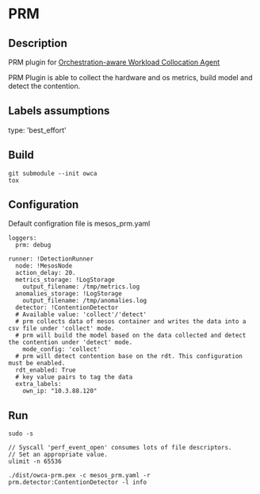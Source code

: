 # PRM

## Description
PRM plugin for [Orchestration-aware Workload Collocation Agent](https://github.com/intel/owca)

PRM Plugin is able to collect the hardware and os metrics, build model and detect the contention.

## Labels assumptions
type: 'best_effort'

## Build

```
git submodule --init owca
tox
```

## Configuration

Default configration file is mesos_prm.yaml

```
loggers:
  prm: debug
  
runner: !DetectionRunner
  node: !MesosNode
  action_delay: 20.
  metrics_storage: !LogStorage
    output_filename: /tmp/metrics.log
  anomalies_storage: !LogStorage
    output_filename: /tmp/anomalies.log
  detector: !ContentionDetector
  # Available value: 'collect'/'detect'
  # prm collects data of mesos container and writes the data into a csv file under 'collect' mode.
  # prm will build the model based on the data collected and detect the contention under 'detect' mode. 
    mode_config: 'collect' 
  # prm will detect contention base on the rdt. This configuration must be enabled.
  rdt_enabled: True
  # key value pairs to tag the data
  extra_labels:
    own_ip: "10.3.88.120"
```


## Run
```
sudo -s

// Syscall 'perf_event_open' consumes lots of file descriptors. 
// Set an appropriate value. 
ulimit -n 65536 

./dist/owca-prm.pex -c mesos_prm.yaml -r prm.detector:ContentionDetector -l info
```

